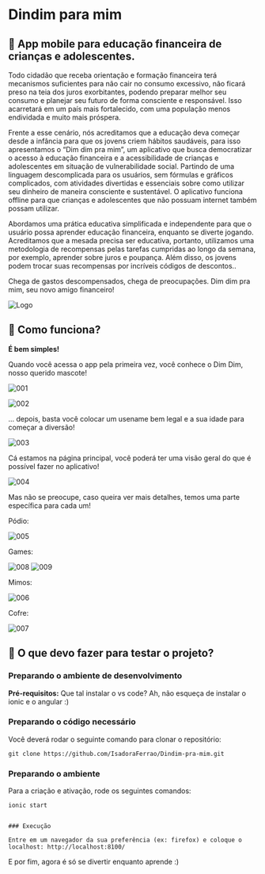 # Dindim para mim
## :star_struck: App mobile para educação financeira de crianças e adolescentes.

Todo cidadão que receba orientação e formação financeira terá mecanismos suficientes para não cair no consumo excessivo, não ficará preso na teia dos juros exorbitantes, podendo preparar melhor seu consumo e planejar seu futuro de forma consciente e responsável. Isso acarretará em um país mais fortalecido, com uma população menos endividada e muito mais próspera.


Frente a esse cenário, nós acreditamos que a educação deva começar desde a infância para que os jovens criem hábitos saudáveis, para isso apresentamos o “Dim dim pra mim”, um aplicativo que busca democratizar o acesso à educação financeira e a acessibilidade de crianças e adolescentes em situação de vulnerabilidade social. Partindo de uma linguagem descomplicada para os usuários, sem fórmulas e gráficos complicados, com atividades divertidas e essenciais sobre como utilizar seu dinheiro de maneira consciente e sustentável. O aplicativo funciona offline para que crianças e adolescentes que não possuam internet também possam utilizar.

Abordamos uma prática educativa simplificada e independente para que o usuário possa aprender educação financeira, enquanto se diverte jogando. Acreditamos que a mesada precisa ser educativa, portanto, utilizamos uma metodologia de recompensas pelas tarefas cumpridas ao longo da semana, por exemplo, aprender sobre juros e poupança. Além disso, os jovens podem trocar suas recompensas por incríveis códigos de descontos.. 

 Chega de gastos descompensados, chega de preocupações. Dim dim pra mim, seu novo amigo financeiro!
 
![Logo](https://user-images.githubusercontent.com/9161366/104855972-99291800-58ee-11eb-898f-aa483ec06354.png)

## :thinking: Como funciona?

**É bem simples!**

Quando você acessa o app pela primeira vez, você conhece o Dim Dim, nosso querido mascote!

![001](https://user-images.githubusercontent.com/9161366/104856186-d9d56100-58ef-11eb-9cff-a64947983e10.png)

![002](https://user-images.githubusercontent.com/9161366/104856188-dcd05180-58ef-11eb-846a-7f3f44b1e9d7.png)


... depois, basta você colocar um usename bem legal e a sua idade para começar a diversão!

![003](https://user-images.githubusercontent.com/9161366/104856194-eb1e6d80-58ef-11eb-823c-562ed0ecba97.png)

Cá estamos na página principal, você poderá ter uma visão geral do que é possível fazer no aplicativo!

![004](https://user-images.githubusercontent.com/9161366/104856198-fc677a00-58ef-11eb-8d0e-af1bcea7ba60.png)

Mas não se preocupe, caso queira ver mais detalhes, temos uma parte específica para cada um!

Pódio:

![005](https://user-images.githubusercontent.com/9161366/104856208-0ee1b380-58f0-11eb-8471-83e26d0d174a.png)

Games:

![008](https://user-images.githubusercontent.com/9161366/104856219-1b660c00-58f0-11eb-996f-d755c8f92cb1.png)
![009](https://user-images.githubusercontent.com/9161366/104856221-202ac000-58f0-11eb-9d39-fa16146b9f91.png)

Mimos:

![006](https://user-images.githubusercontent.com/9161366/104856239-405a7f00-58f0-11eb-9931-4a2b3e543149.png)

Cofre:

![007](https://user-images.githubusercontent.com/9161366/104856244-4cded780-58f0-11eb-8eb7-0d3f693a3367.png)

## :star_struck: O que devo fazer para testar o projeto?

### Preparando o ambiente de desenvolvimento

**Pré-requisitos:** Que tal instalar o vs code? Ah, não esqueça de instalar o ionic e o angular :)

### Preparando o código necessário

Você deverá rodar o seguinte comando para clonar o repositório:

``` 
git clone https://github.com/IsadoraFerrao/Dindim-pra-mim.git

```

### Preparando o ambiente 

Para a criação e ativação, rode os seguintes comandos:

```
ionic start

```
```

### Execução

Entre em um navegador da sua preferência (ex: firefox) e coloque o localhost: http://localhost:8100/

```

E por fim, agora é só se divertir enquanto aprende :)
